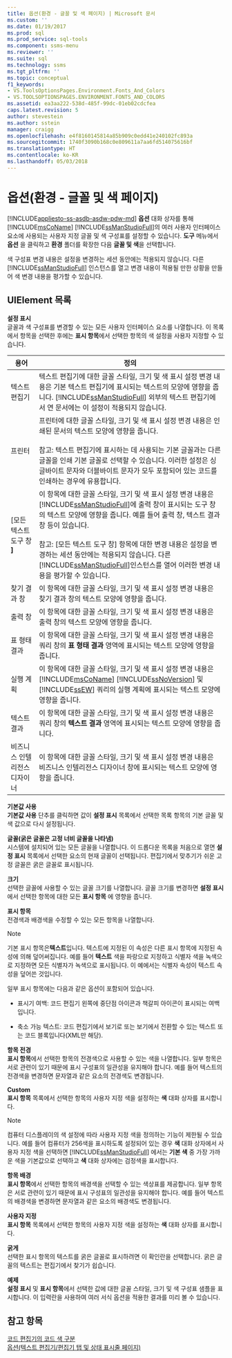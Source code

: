 ```yaml
---
title: 옵션(환경 - 글꼴 및 색 페이지) | Microsoft 문서
ms.custom: ''
ms.date: 01/19/2017
ms.prod: sql
ms.prod_service: sql-tools
ms.component: ssms-menu
ms.reviewer: ''
ms.suite: sql
ms.technology: ssms
ms.tgt_pltfrm: ''
ms.topic: conceptual
f1_keywords:
- VS.ToolsOptionsPages.Environment.Fonts_And_Colors
- VS.TOOLSOPTIONSPAGES.ENVIRONMENT.FONTS_AND_COLORS
ms.assetid: ea3aa222-538d-485f-99dc-01eb02cdcfea
caps.latest.revision: 5
author: stevestein
ms.author: sstein
manager: craigg
ms.openlocfilehash: e4f8160145814a85b909c0edd41e240102fc893a
ms.sourcegitcommit: 1740f3090b168c0e809611a7aa6fd514075616bf
ms.translationtype: HT
ms.contentlocale: ko-KR
ms.lasthandoff: 05/03/2018
---
```

# <a name="options-environment---fonts-and-colors-page"></a>옵션(환경 - 글꼴 및 색 페이지)
[!INCLUDE[appliesto-ss-asdb-asdw-pdw-md](../../includes/appliesto-ss-asdb-asdw-pdw-md.md)]
**옵션** 대화 상자를 통해 [!INCLUDE[msCoName](../../includes/msconame_md.md)] [!INCLUDE[ssManStudioFull](../../includes/ssmanstudiofull_md.md)]의 여러 사용자 인터페이스 요소에 사용되는 사용자 지정 글꼴 및 색 구성표를 설정할 수 있습니다. **도구** 메뉴에서 **옵션** 을 클릭하고 **환경** 폴더를 확장한 다음 **글꼴 및 색**을 선택합니다.  
  
색 구성표 변경 내용은 설정을 변경하는 세션 동안에는 적용되지 않습니다. 다른 [!INCLUDE[ssManStudioFull](../../includes/ssmanstudiofull_md.md)] 인스턴스를 열고 변경 내용이 적용될 만한 상황을 만들어 색 변경 내용을 평가할 수 있습니다.  
  
## <a name="uielement-list"></a>UIElement 목록  
**설정 표시**  
글꼴과 색 구성표를 변경할 수 있는 모든 사용자 인터페이스 요소를 나열합니다. 이 목록에서 항목을 선택한 후에는 **표시 항목**에서 선택한 항목의 색 설정을 사용자 지정할 수 있습니다.  
  
|용어|정의|  
|--------|--------------|  
|텍스트 편집기|텍스트 편집기에 대한 글꼴 스타일, 크기 및 색 표시 설정 변경 내용은 기본 텍스트 편집기에 표시되는 텍스트의 모양에 영향을 줍니다. [!INCLUDE[ssManStudioFull](../../includes/ssmanstudiofull_md.md)] 외부의 텍스트 편집기에서 연 문서에는 이 설정이 적용되지 않습니다.|  
|프린터|프린터에 대한 글꼴 스타일, 크기 및 색 표시 설정 변경 내용은 인쇄된 문서의 텍스트 모양에 영향을 줍니다.<br /><br />참고: 텍스트 편집기에 표시하는 데 사용되는 기본 글꼴과는 다른 글꼴을 인쇄 기본 글꼴로 선택할 수 있습니다. 이러한 설정은 싱글바이트 문자와 더블바이트 문자가 모두 포함되어 있는 코드를 인쇄하는 경우에 유용합니다.|  
|[모든 텍스트 도구 창 **]**|이 항목에 대한 글꼴 스타일, 크기 및 색 표시 설정 변경 내용은 [!INCLUDE[ssManStudioFull](../../includes/ssmanstudiofull_md.md)]에 출력 창이 표시되는 도구 창의 텍스트 모양에 영향을 줍니다. 예를 들어 출력 창, 텍스트 결과 창 등이 있습니다.<br /><br />참고: [모든 텍스트 도구 창] 항목에 대한 변경 내용은 설정을 변경하는 세션 동안에는 적용되지 않습니다. 다른 [!INCLUDE[ssManStudioFull](../../includes/ssmanstudiofull_md.md)]인스턴스를 열어 이러한 변경 내용을 평가할 수 있습니다.|  
|찾기 결과 창|이 항목에 대한 글꼴 스타일, 크기 및 색 표시 설정 변경 내용은 찾기 결과 창의 텍스트 모양에 영향을 줍니다.|  
|출력 창|이 항목에 대한 글꼴 스타일, 크기 및 색 표시 설정 변경 내용은 출력 창의 텍스트 모양에 영향을 줍니다.|  
|표 형태 결과|이 항목에 대한 글꼴 스타일, 크기 및 색 표시 설정 변경 내용은 쿼리 창의 **표 형태 결과** 영역에 표시되는 텍스트 모양에 영향을 줍니다.|  
|실행 계획|이 항목에 대한 글꼴 스타일, 크기 및 색 표시 설정 변경 내용은 [!INCLUDE[msCoName](../../includes/msconame_md.md)] [!INCLUDE[ssNoVersion](../../includes/ssnoversion_md.md)] 및 [!INCLUDE[ssEW](../../includes/ssew_md.md)] 쿼리의 실행 계획에 표시되는 텍스트 모양에 영향을 줍니다.|  
|텍스트 결과|이 항목에 대한 글꼴 스타일, 크기 및 색 표시 설정 변경 내용은 쿼리 창의 **텍스트 결과** 영역에 표시되는 텍스트 모양에 영향을 줍니다.|  
|비즈니스 인텔리전스 디자이너|이 항목에 대한 글꼴 스타일, 크기 및 색 표시 설정 변경 내용은 비즈니스 인텔리전스 디자이너 창에 표시되는 텍스트 모양에 영향을 줍니다.|  
  
**기본값 사용**  
**기본값 사용** 단추를 클릭하면 값이 **설정 표시** 목록에서 선택한 목록 항목의 기본 글꼴 및 색 값으로 다시 설정됩니다.  
  
**글꼴(굵은 글꼴은 고정 너비 글꼴을 나타냄)**  
시스템에 설치되어 있는 모든 글꼴을 나열합니다. 이 드롭다운 목록을 처음으로 열면 **설정 표시** 목록에서 선택한 요소의 현재 글꼴이 선택됩니다. 편집기에서 맞추기가 쉬운 고정 글꼴은 굵은 글꼴로 표시됩니다.  
  
**크기**  
선택한 글꼴에 사용할 수 있는 글꼴 크기를 나열합니다. 글꼴 크기를 변경하면 **설정 표시** 에서 선택한 항목에 대한 모든 **표시 항목** 에 영향을 줍니다.  
  
**표시 항목**  
전경색과 배경색을 수정할 수 있는 모든 항목을 나열합니다.  
  
> [!NOTE]  
> 기본 표시 항목은**텍스트**입니다. 텍스트에 지정된 이 속성은 다른 표시 항목에 지정된 속성에 의해 덮어써집니다. 예를 들어 **텍스트** 색을 파랑으로 지정하고 식별자 색을 녹색으로 지정하면 모든 식별자가 녹색으로 표시됩니다. 이 예에서는 식별자 속성이 텍스트 속성을 덮어쓴 것입니다.  
  
일부 표시 항목에는 다음과 같은 옵션이 포함되어 있습니다.  
  
-   표시기 여백: 코드 편집기 왼쪽에 중단점 아이콘과 책갈피 아이콘이 표시되는 여백입니다.  
  
-   축소 가능 텍스트: 코드 편집기에서 보기로 또는 보기에서 전환할 수 있는 텍스트 또는 코드 블록입니다(XML만 해당).  
  
**항목 전경**  
**표시 항목**에서 선택한 항목의 전경색으로 사용할 수 있는 색을 나열합니다. 일부 항목은 서로 관련이 있기 때문에 표시 구성표의 일관성을 유지해야 합니다. 예를 들어 텍스트의 전경색을 변경하면 문자열과 같은 요소의 전경색도 변경됩니다.  
  
**Custom**  
**표시 항목** 목록에서 선택한 항목의 사용자 지정 색을 설정하는 **색** 대화 상자를 표시합니다.  
  
> [!NOTE]  
> 컴퓨터 디스플레이의 색 설정에 따라 사용자 지정 색을 정의하는 기능이 제한될 수 있습니다. 예를 들어 컴퓨터가 256색을 표시하도록 설정되어 있는 경우 **색** 대화 상자에서 사용자 지정 색을 선택하면 [!INCLUDE[ssManStudioFull](../../includes/ssmanstudiofull_md.md)] 에서는 **기본 색** 중 가장 가까운 색을 기본값으로 선택하고 **색** 대화 상자에는 검정색을 표시합니다.  
  
**항목 배경**  
**표시 항목**에서 선택한 항목의 배경색을 선택할 수 있는 색상표를 제공합니다. 일부 항목은 서로 관련이 있기 때문에 표시 구성표의 일관성을 유지해야 합니다. 예를 들어 텍스트의 배경색을 변경하면 문자열과 같은 요소의 배경색도 변경됩니다.  
  
**사용자 지정**  
**표시 항목** 목록에서 선택한 항목의 사용자 지정 색을 설정하는 **색** 대화 상자를 표시합니다.  
  
**굵게**  
선택한 표시 항목의 텍스트를 굵은 글꼴로 표시하려면 이 확인란을 선택합니다. 굵은 글꼴의 텍스트는 편집기에서 찾기가 쉽습니다.  
  
**예제**  
**설정 표시** 및 **표시 항목**에서 선택한 값에 대한 글꼴 스타일, 크기 및 색 구성표 샘플을 표시합니다. 이 입력란을 사용하여 여러 서식 옵션을 적용한 결과를 미리 볼 수 있습니다.  
  
## <a name="see-also"></a>참고 항목  
[코드 편집기의 코드 색 구분](http://msdn.microsoft.com/en-us/802882dc-c997-4e3f-8a01-994bb43169ae)  
[옵션(텍스트 편집기/편집기 탭 및 상태 표시줄 페이지)](http://msdn.microsoft.com/en-us/e4815678-7885-4631-878f-c6a2b857ee05)  
  
